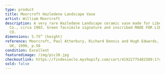 ```yaml
---
type: product
title: Moorcroft Hazledene Landscape Vase
artist: William Moorcroft
description: A very rare Hazledene Landscape ceramic vase made for Liberty &
  Co., circa 1903. Green facsimile signature and inscribed MADE FOR LIBERTY &
  CO.
dimensions: 5.75” (height)
reference: Moorcroft, Paul Atterbury, Richard Dennis and Hugh Edwards, Somerset,
  UK, 1990, p.58
condition: Excellent
featuredimage: /img/pic10.jpg
checkoutlink: https://findesiecle.myshopify.com/cart/41922775482589:1?channel=buy_button
sold: false
---
```


